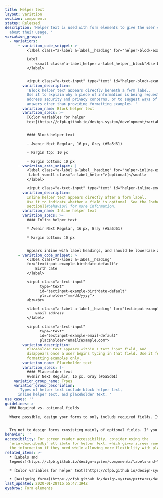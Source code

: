```yaml
---
title: Helper text
layout: variation
section: components
status: Released
description: 'Helper text is used with form elements to give the user context
  about their usage. '
variation_groups:
  - variations:
      - variation_code_snippet: >-
          <label class="a-label a-label__heading" for="helper-block-example">

          Label
              <small class="a-label_helper a-label_helper__block">Use block helper text for instructions</small>
          </label>


          <input class="a-text-input" type="text" id="helper-block-example">
        variation_description:
          'Block helper text appears directly beneath a form label.
          Use it to explain why a piece of information is being requested,
          address security and privacy concerns, or to suggest ways of providing
          answers other than providing formatting examples. '
        variation_name: Block helper text
        variation_specs: >-
          [Color variables for helper
          text](https://cfpb.github.io/design-system/development/variables#forms)


          #### Block helper text

          - Avenir Next Regular, 16 px, Gray (#5a5d61)

          - Margin top: 10 px

          - Margin bottom: 10 px
      - variation_code_snippet: |-
          <label class="a-label a-label__heading" for="helper-inline-example">
           Label <small class="a-label_helper">(optional)</small>
          </label>

          <input class="a-text-input" type="text" id="helper-inline-example">
        variation_description:
          Inline helper text appears directly after a form label.
          Use it to indicate whether a field is optional. See the [behavior
          section](#behavior) for more information.
        variation_name: Inline helper text
        variation_specs: >-
          #### Inline helper text

          * Avenir Next Regular, 16 px, Gray (#5a5d61)

          * Margin bottom: 10 px


          Appears inline with label headings, and should be lowercase and placed in parenthesis after the label.
      - variation_code_snippet: >
          <label class="a-label a-label__heading"
          for="textinput-example-birthdate-default">
              Birth date
          </label>

          <input class="a-text-input"
                type="text"
                id="textinput-example-birthdate-default"
                placeholder="mm/dd/yyyy">
          <br><br>

          <label class="a-label a-label__heading" for="textinput-example-email-default">
              Email address
          </label>

          <input class="a-text-input"
                type="text"
                id="textinput-example-email-default"
                placeholder="email@example.com">
        variation_description:
          Placeholder text appears within a text input field, and
          disappears once a user begins typing in that field. Use it for
          formatting examples only.
        variation_name: Placeholder text
        variation_specs: |-
          #### Placeholder text
          Avenir Next Regular, 16 px, Gray (#5a5d61)
    variation_group_name: Types
    variation_group_description:
      'Types of helper text include block helper text,
      inline helper text, and placeholder text. '
use_cases: ''
guidelines: >-
  ### Required vs. optional fields

  Where possible, design your forms to only include required fields. If it’s not required, ask yourself if it’s really necessary to include at all. Add instructions at the top of the form to clearly indicate that all fields are required unless otherwise noted. If a field is optional, indicate it with inline helper text, as shown above. Don’t indicate which fields are required; that would only introduce redundant visual noise.


  Try not to design forms consisting mainly of optional fields. If you must do so, mark required field labels only with inline helper text.
behavior: ''
accessibility: For screen reader accessibility, consider using the
  `aria-describedby` attribute for helper text, which gives screen readers users
  the information if they need while allowing more flexibility with placement.
related_items: >-
  * [Labels and
  legends](https://cfpb.github.io/design-system/components/labels-and-legends)

  * [Color variables for helper text](https://cfpb.github.io/design-system/development/variables#forms)

  * [Designing forms](https://cfpb.github.io/design-system/patterns/designing-forms)
last_updated: 2020-01-28T15:55:47.394Z
eyebrow: Form elements
---
```


